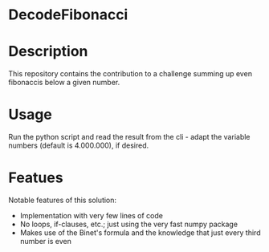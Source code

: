 # DecodeFibonacci

# Description
This repository contains the contribution to a challenge summing up even fibonaccis below a given number.

# Usage
Run the python script and read the result from the cli - adapt the variable numbers (default is 4.000.000), if desired.

# Featues
Notable features of this solution:
  * Implementation with very few lines of code
  * No loops, if-clauses, etc.; just using the very fast numpy package
  * Makes use of the Binet's formula and the knowledge that just every third number is even
